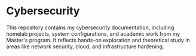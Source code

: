 # Cybersecurity
This repository contains my cybersecurity documentation, including homelab projects, system configurations, and academic work from my Master's program. It reflects hands-on exploration and theoretical study in areas like network security, cloud, and infrastructure hardening.
